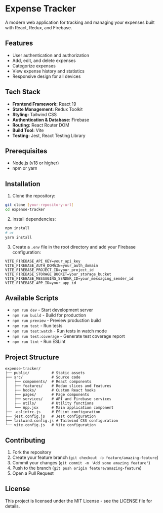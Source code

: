 # Expense Tracker

A modern web application for tracking and managing your expenses built with React, Redux, and Firebase.

## Features

- User authentication and authorization
- Add, edit, and delete expenses
- Categorize expenses
- View expense history and statistics
- Responsive design for all devices

## Tech Stack

- **Frontend Framework:** React 19
- **State Management:** Redux Toolkit
- **Styling:** Tailwind CSS
- **Authentication & Database:** Firebase
- **Routing:** React Router DOM
- **Build Tool:** Vite
- **Testing:** Jest, React Testing Library

## Prerequisites

- Node.js (v18 or higher)
- npm or yarn

## Installation

1. Clone the repository:

```bash
git clone [your-repository-url]
cd expense-tracker
```

2. Install dependencies:

```bash
npm install
# or
yarn install
```

3. Create a `.env` file in the root directory and add your Firebase configuration:

```env
VITE_FIREBASE_API_KEY=your_api_key
VITE_FIREBASE_AUTH_DOMAIN=your_auth_domain
VITE_FIREBASE_PROJECT_ID=your_project_id
VITE_FIREBASE_STORAGE_BUCKET=your_storage_bucket
VITE_FIREBASE_MESSAGING_SENDER_ID=your_messaging_sender_id
VITE_FIREBASE_APP_ID=your_app_id
```

## Available Scripts

- `npm run dev` - Start development server
- `npm run build` - Build for production
- `npm run preview` - Preview production build
- `npm run test` - Run tests
- `npm run test:watch` - Run tests in watch mode
- `npm run test:coverage` - Generate test coverage report
- `npm run lint` - Run ESLint

## Project Structure

```
expense-tracker/
├── public/          # Static assets
├── src/             # Source code
│   ├── components/  # React components
│   ├── features/    # Redux slices and features
│   ├── hooks/       # Custom React hooks
│   ├── pages/       # Page components
│   ├── services/    # API and Firebase services
│   ├── utils/       # Utility functions
│   └── App.jsx      # Main application component
├── .eslintrc.js     # ESLint configuration
├── jest.config.js   # Jest configuration
├── tailwind.config.js # Tailwind CSS configuration
└── vite.config.js   # Vite configuration
```

## Contributing

1. Fork the repository
2. Create your feature branch (`git checkout -b feature/amazing-feature`)
3. Commit your changes (`git commit -m 'Add some amazing feature'`)
4. Push to the branch (`git push origin feature/amazing-feature`)
5. Open a Pull Request

## License

This project is licensed under the MIT License - see the LICENSE file for details.
